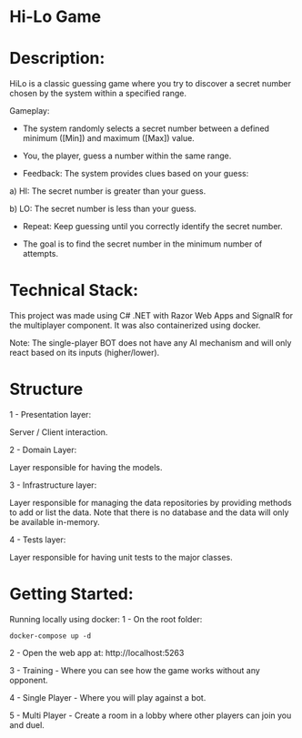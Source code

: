 # Hi-Lo Game

# Description:

HiLo is a classic guessing game where you try to discover a secret number chosen by the system within a specified range.

Gameplay:

- The system randomly selects a secret number between a defined minimum ([Min]) and maximum ([Max]) value.

- You, the player, guess a number within the same range.

- Feedback: The system provides clues based on your guess:

a) HI: The secret number is greater than your guess.

b) LO: The secret number is less than your guess.

- Repeat: Keep guessing until you correctly identify the secret number.

- The goal is to find the secret number in the minimum number of attempts.

# Technical Stack:

This project was made using C# .NET with Razor Web Apps and SignalR for the multiplayer component.
It was also containerized using docker.

Note: The single-player BOT does not have any AI mechanism and will only react based on its inputs (higher/lower).

# Structure

1 - Presentation layer:

Server / Client interaction.

2 - Domain Layer:

Layer responsible for having the models.

3 - Infrastructure layer:

Layer responsible for managing the data repositories by providing methods to add or list the data.
Note that there is no database and the data will only be available in-memory.

4 - Tests layer:

Layer responsible for having unit tests to the major classes.

# Getting Started:

Running locally using docker:
1 - On the root folder:

```
docker-compose up -d
```

2 - Open the web app at: http://localhost:5263

3 - Training - Where you can see how the game works without any opponent.

4 - Single Player - Where you will play against a bot.

5 - Multi Player - Create a room in a lobby where other players can join you and duel.
